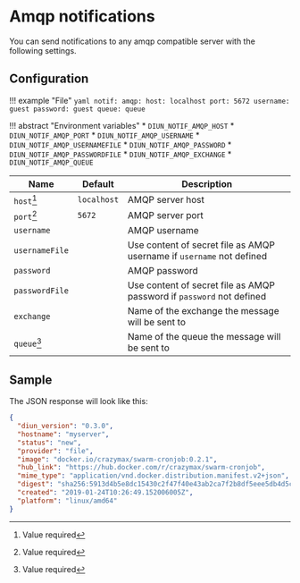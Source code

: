 # Amqp notifications

You can send notifications to any amqp compatible server with the following settings.

## Configuration

!!! example "File"
    ```yaml
    notif:
      amqp:
        host: localhost
        port: 5672
        username: guest
        password: guest
        queue: queue
    ```

!!! abstract "Environment variables"
    * `DIUN_NOTIF_AMQP_HOST`
    * `DIUN_NOTIF_AMQP_PORT`
    * `DIUN_NOTIF_AMQP_USERNAME`
    * `DIUN_NOTIF_AMQP_USERNAMEFILE`
    * `DIUN_NOTIF_AMQP_PASSWORD`
    * `DIUN_NOTIF_AMQP_PASSWORDFILE`
    * `DIUN_NOTIF_AMQP_EXCHANGE`
    * `DIUN_NOTIF_AMQP_QUEUE`

| Name               | Default       | Description   |
|--------------------|---------------|---------------|
| `host`[^1]         | `localhost`   | AMQP server host |
| `port`[^1]         | `5672`        | AMQP server port |
| `username`         |               | AMQP username |
| `usernameFile`     |               | Use content of secret file as AMQP username if `username` not defined |
| `password`         |               | AMQP password |
| `passwordFile`     |               | Use content of secret file as AMQP password if `password` not defined |
| `exchange`         |               | Name of the exchange the message will be sent to |
| `queue`[^1]        |               | Name of the queue the message will be sent to |

## Sample

The JSON response will look like this:

```json
{
  "diun_version": "0.3.0",
  "hostname": "myserver",
  "status": "new",
  "provider": "file",
  "image": "docker.io/crazymax/swarm-cronjob:0.2.1",
  "hub_link": "https://hub.docker.com/r/crazymax/swarm-cronjob",
  "mime_type": "application/vnd.docker.distribution.manifest.v2+json",
  "digest": "sha256:5913d4b5e8dc15430c2f47f40e43ab2ca7f2b8df5eee5db4d5c42311e08dfb79",
  "created": "2019-01-24T10:26:49.152006005Z",
  "platform": "linux/amd64"
}
```

[^1]: Value required
